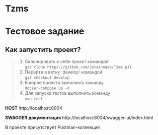 # Tzms

# Тестовое задание

## Как запустить проект?
>1. Склонировать к себе проект командой <br>
    `git clone https://github.com/Jersonmade/Tzms.git`
>2. Перейти в ветку 'develop' командой <br>
    `git checkout develop`
>3. В корне проекта выполнить команду <br>
    `docker-compose up -d`
>4. Для запуска тестов выполнить команду <br>
    `mvn test`

__HOST__ http://localhost:8004

__SWAGGER__ __документация__  http://localhost:8004/swagger-ui/index.html

В проекте присутствует Postman-коллекция